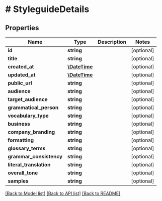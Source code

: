 # # StyleguideDetails

## Properties

Name | Type | Description | Notes
------------ | ------------- | ------------- | -------------
**id** | **string** |  | [optional] 
**title** | **string** |  | [optional] 
**created_at** | [**\DateTime**](\DateTime.md) |  | [optional] 
**updated_at** | [**\DateTime**](\DateTime.md) |  | [optional] 
**public_url** | **string** |  | [optional] 
**audience** | **string** |  | [optional] 
**target_audience** | **string** |  | [optional] 
**grammatical_person** | **string** |  | [optional] 
**vocabulary_type** | **string** |  | [optional] 
**business** | **string** |  | [optional] 
**company_branding** | **string** |  | [optional] 
**formatting** | **string** |  | [optional] 
**glossary_terms** | **string** |  | [optional] 
**grammar_consistency** | **string** |  | [optional] 
**literal_translation** | **string** |  | [optional] 
**overall_tone** | **string** |  | [optional] 
**samples** | **string** |  | [optional] 

[[Back to Model list]](../../README.md#documentation-for-models) [[Back to API list]](../../README.md#documentation-for-api-endpoints) [[Back to README]](../../README.md)


